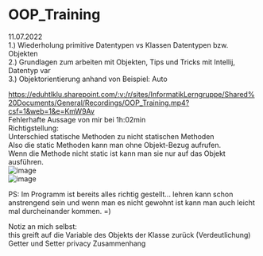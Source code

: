# OOP_Training
  
11.07.2022  
1.) Wiederholung primitive Datentypen vs Klassen Datentypen bzw. Objekten  
2.) Grundlagen zum arbeiten mit Objekten, Tips und Tricks mit Intellij, Datentyp var  
3.) Objektorientierung anhand von Beispiel: Auto  
  
https://eduhtlklu.sharepoint.com/:v:/r/sites/InformatikLerngruppe/Shared%20Documents/General/Recordings/OOP_Training.mp4?csf=1&web=1&e=KmW9Av  
Fehlerhafte Aussage von mir bei 1h:02min  
Richtigstellung:  
Unterschied statische Methoden zu nicht statischen Methoden  
Also die static Methoden kann man ohne Objekt-Bezug aufrufen.  
Wenn die Methode nicht static ist kann man sie nur auf das Objekt ausführen.  
  ![image](https://user-images.githubusercontent.com/86290835/178281846-e7e7cb3c-91e0-48e5-b903-082f37b8df28.png)  
  ![image](https://user-images.githubusercontent.com/86290835/178281907-4488b3d0-7087-4eac-8904-2b9528720edc.png)  


PS: Im Programm ist bereits alles richtig gestellt... lehren kann schon anstrengend sein und wenn man es nicht gewohnt ist kann man auch leicht mal durcheinander kommen. =)

Notiz an mich selbst:  
this greift auf die Variable des Objekts der Klasse zurück (Verdeutlichung)  
Getter und Setter privacy Zusammenhang  
